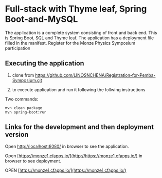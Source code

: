 # Full-stack with Thyme leaf, Spring Boot-and-MySQL

The application is a complete system consisting of front and back end. 
This is Spring Boot, SQL and Thyme leaf. 
The application has a deployment file filled in the manifest.
Register for the Monze Physics Symposium participation

## Executing the application
1. clone from https://github.com/LINOSNCHENA/Registration-for-Pemba-Symposium.git

2. to execute application and run it following the follwing instructions

 Two commands:  
```
mvn clean package
mvn spring-boot:run
```

## Links for the development and then deployment version

Open [http://localhost:8080/](http://localhost:8080/) in browser to see the application.

Open [https://monze1.cfapps.io/](http://https://monze1.cfapps.io/) in browser to see deployment.

OPEN [https://monze1.cfapps.io/](https://monze1.cfapps.io/)